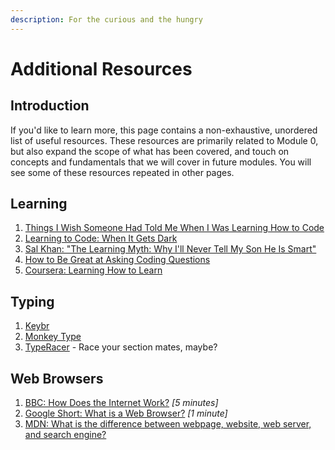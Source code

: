 ```yaml
---
description: For the curious and the hungry
---
```


# Additional Resources

## Introduction

If you'd like to learn more, this page contains a non-exhaustive, unordered list of useful resources. These resources are primarily related to Module 0, but also expand the scope of what has been covered, and touch on concepts and fundamentals that we will cover in future modules. You will see some of these resources repeated in other pages.

## Learning

1. [Things I Wish Someone Had Told Me When I Was Learning How to Code](https://www.freecodecamp.org/news/things-i-wish-someone-had-told-me-when-i-was-learning-how-to-code-565fc9dcb329/)
2. [Learning to Code: When It Gets Dark](https://www.freecodecamp.org/news/learning-to-code-when-it-gets-dark-e485edfb58fd/)
3. [Sal Khan: "The Learning Myth: Why I'll Never Tell My Son He Is Smart"](https://www.khanacademy.org/college-careers-more/talks-and-interviews/talks-and-interviews-unit/conversations-with-sal/a/the-learning-myth-why-ill-never-tell-my-son-hes-smart)
4. [How to Be Great at Asking Coding Questions](https://medium.com/@gordon\_zhu/how-to-be-great-at-asking-questions-e37be04d0603)
5. [Coursera: Learning How to Learn](https://www.coursera.org/learn/learning-how-to-learn)

## Typing

1. [Keybr](https://www.keybr.com)
2. [Monkey Type](https://monkeytype.com)
3. [TypeRacer](https://play.typeracer.com) - Race your section mates, maybe?

## Web Browsers

1. [BBC: How Does the Internet Work?](https://www.youtube.com/watch?v=eHp1l73ztB8) _\[5 minutes]_
2. [Google Short: What is a Web Browser?](https://www.youtube.com/watch?v=BrXPcaRlBqo) _\[1 minute]_
3. [MDN: What is the difference between webpage, website, web server, and search engine?](https://developer.mozilla.org/en-US/docs/Learn/Common\_questions/Pages\_sites\_servers\_and\_search\_engines)
